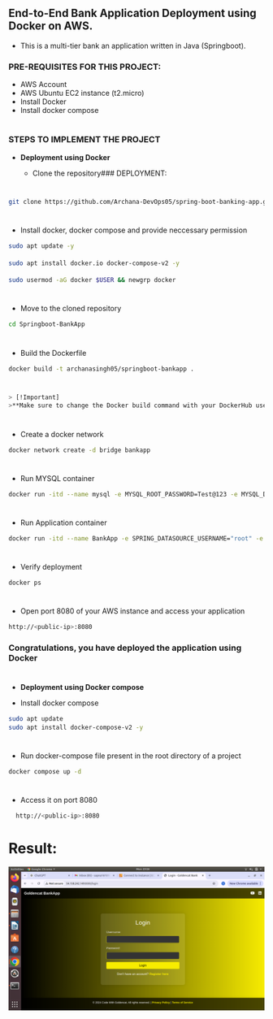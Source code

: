 ## End-to-End Bank Application Deployment using Docker on AWS.
- This is a multi-tier bank an application written in Java (Springboot).

### PRE-REQUISITES FOR THIS PROJECT:
- AWS Account
- AWS Ubuntu EC2 instance (t2.micro)
- Install Docker
- Install docker compose
#

### STEPS TO IMPLEMENT THE PROJECT
- **<p id="Docker">Deployment using Docker</p>**
  - Clone the repository### DEPLOYMENT:

#
  ```bash
  git clone https://github.com/Archana-DevOps05/spring-boot-banking-app.git
  ```
  #
  - Install docker, docker compose and provide neccessary permission
  ```bash
  sudo apt update -y

  sudo apt install docker.io docker-compose-v2 -y

  sudo usermod -aG docker $USER && newgrp docker
  ``` 
  #
  - Move to the cloned repository
  ```bash
  cd Springboot-BankApp
  ```
  #
  - Build the Dockerfile
  ```bash
  docker build -t archanasingh05/springboot-bankapp .

  ```
#
  ```bash
> [!Important]
>**Make sure to change the Docker build command with your DockerHub username.**
   ```
#

  - Create a docker network
  ```bash
  docker network create -d bridge bankapp
  ```
  #
  - Run MYSQL container
  ```bash
  docker run -itd --name mysql -e MYSQL_ROOT_PASSWORD=Test@123 -e MYSQL_DATABASE=BankDB --network=bankapp mysql
  ```
  #
  - Run Application container
  ```bash
  docker run -itd --name BankApp -e SPRING_DATASOURCE_USERNAME="root" -e SPRING_DATASOURCE_URL="jdbc:mysql://mysql:3306/BankDB?useSSL=false&allowPublicKeyRetrieval=true&serverTimezone=UTC" -e SPRING_DATASOURCE_PASSWORD="Test@123" --network=bankapp -p 8080:8080 archanasingh05/springboot-bankapp
  ```
  #
  - Verify deployment
  ```bash
  docker ps
  ```
  # 
  - Open port 8080 of your AWS instance and access your application
  ```bash
  http://<public-ip>:8080
  ```
  ### Congratulations, you have deployed the application using Docker 
  #
- **<p id="dockercompose">Deployment using Docker compose</p>**
- Install docker compose
```bash
sudo apt update
sudo apt install docker-compose-v2 -y
```
#
- Run docker-compose file present in the root directory of a project
```bash
docker compose up -d
```
#
- Access it on port 8080
```bash
  http://<public-ip>:8080
```
# Result:
![staticwebsite](image.png)
